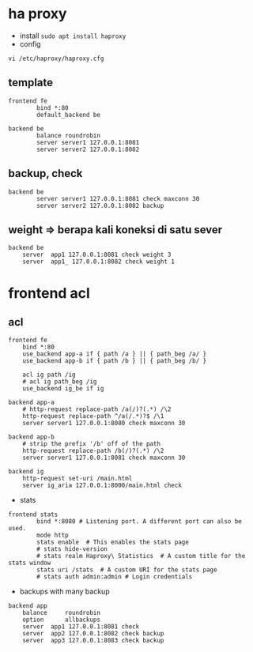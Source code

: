 # ha proxy
- install
```sudo apt install haproxy```
- config
```
vi /etc/haproxy/haproxy.cfg
```

## template
```
frontend fe
        bind *:80
        default_backend be

backend be
        balance roundrobin
        server server1 127.0.0.1:8081
        server server2 127.0.0.1:8082
```

## backup, check
```
backend be
        server server1 127.0.0.1:8081 check maxconn 30
        server server2 127.0.0.1:8082 backup
```

## weight => berapa kali koneksi di satu sever
```
backend be
    server  app1 127.0.0.1:8081 check weight 3
    server  app1_ 127.0.0.1:8082 check weight 1
```

# frontend acl
## acl
```
frontend fe
    bind *:80
    use_backend app-a if { path /a } || { path_beg /a/ }
    use_backend app-b if { path /b } || { path_beg /b/ }

    acl ig path /ig
    # acl ig path_beg /ig
    use_backend ig_be if ig

backend app-a
    # http-request replace-path /a(/)?(.*) /\2
    http-request replace-path ^/a(/.*)?$ /\1
    server server1 127.0.0.1:8080 check maxconn 30

backend app-b
    # strip the prefix '/b' off of the path
    http-request replace-path /b(/)?(.*) /\2
    server server1 127.0.0.1:8081 check maxconn 30

backend ig
    http-request set-uri /main.html
    server ig_aria 127.0.0.1:8000/main.html check
```

- stats
```
frontend stats
        bind *:8080 # Listening port. A different port can also be used.
        mode http
        stats enable  # This enables the stats page
        # stats hide-version
        # stats realm Haproxy\ Statistics  # A custom title for the stats window
        stats uri /stats  # A custom URI for the stats page
        # stats auth admin:admin # Login credentials
```

- backups with many backup
```
backend app
    balance     roundrobin
    option      allbackups
    server  app1 127.0.0.1:8081 check
    server  app2 127.0.0.1:8082 check backup
    server  app3 127.0.0.1:8083 check backup
```